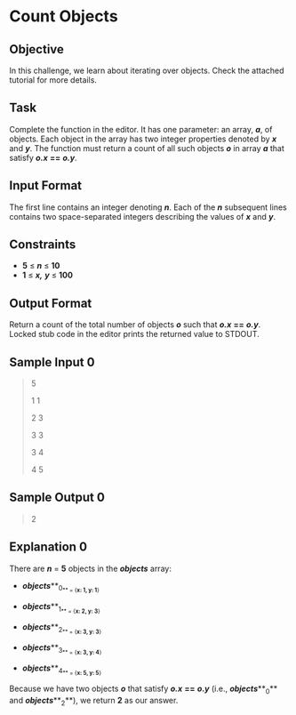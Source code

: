 # Count Objects

## Objective
In this challenge, we learn about iterating over objects. Check the attached tutorial for more details.

## Task
Complete the function in the editor. It has one parameter: an array, ***a***, of objects. Each object in the array has two integer properties denoted by ***x*** and ***y***. The function must return a count of all such objects ***o*** in array ***a*** that satisfy ***o.x*** **==** ***o.y***.

## Input Format
The first line contains an integer denoting ***n***. 
Each of the ***n*** subsequent lines contains two space-separated integers describing the values of ***x*** and ***y***.

## Constraints
* **5** ≤ ***n*** ≤ **10**
* **1** ≤ ***x,*** ***y*** ≤ **100**

## Output Format
Return a count of the total number of objects ***o*** such that ***o.x*** **==** ***o.y***. Locked stub code in the editor prints the returned value to STDOUT.

## Sample Input 0
> 5
>
> 1 1
>
> 2 3
>
> 3 3
>
> 3 4
>
> 4 5

## Sample Output 0
> 2

## Explanation 0
There are ***n*** = **5** objects in the ***objects*** array:

* ***objects*****<sub>0<sub>** = {**x: 1, y: 1**}

* ***objects*****<sub>1<sub>** = {**x: 2, y: 3**}

* ***objects*****<sub>2<sub>** = {**x: 3, y: 3**}

* ***objects*****<sub>3<sub>** = {**x: 3, y: 4**}

* ***objects*****<sub>4<sub>** = {**x: 5, y: 5**}

Because we have two objects ***o*** that satisfy ***o.x*** **==** ***o.y*** (i.e., ***objects*****<sub>0</sub>** and ***objects*****<sub>2</sub>**), we return **2** as our answer.
